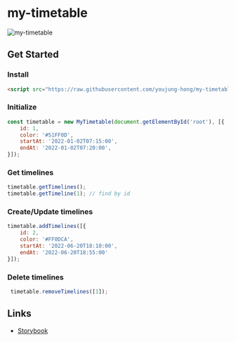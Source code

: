 # my-timetable

![my-timetable](https://user-images.githubusercontent.com/13758710/186532935-d792a92e-1fd9-42c3-b2b5-7e8d4bc45a1c.png)

## Get Started

### Install
```html
<script src="https://raw.githubusercontent.com/youjung-hong/my-timetable/main/dist/main.js"></script>
```

### Initialize
```js
const timetable = new MyTimetable(document.getElementById('root'), [{
    id: 1,
    color: '#51FF0D',
    startAt: '2022-01-02T07:15:00',
    endAt: '2022-01-02T07:20:00',
}]);
```

### Get timelines
```js
timetable.getTimelines();
timetable.getTimeline(1); // find by id
```

### Create/Update timelines
```js
timetable.addTimelines([{
    id: 2,
    color: '#FF0DCA',
    startAt: '2022-06-20T18:10:00',
    endAt: '2022-06-20T18:55:00'
}]);
``` 
### Delete timelines
```js
 timetable.removeTimelines([1]);
```

## Links

- [Storybook](https://youjung-hong.github.io/my-timetable/)
